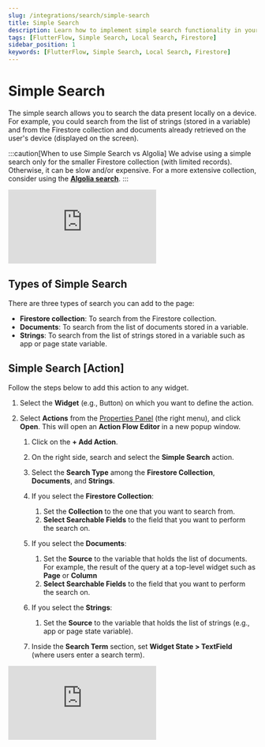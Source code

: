 ```yaml
---
slug: /integrations/search/simple-search
title: Simple Search
description: Learn how to implement simple search functionality in your FlutterFlow app to search local data on a device.
tags: [FlutterFlow, Simple Search, Local Search, Firestore]
sidebar_position: 1
keywords: [FlutterFlow, Simple Search, Local Search, Firestore]
---
```


# Simple Search 

The simple search allows you to search the data present locally on a device. For example, you could search from the list of strings (stored in a variable) and from the Firestore collection and documents already retrieved on the user's device (displayed on the screen).

:::caution[When to use Simple Search vs Algolia]
We advise using a simple search only for the smaller Firestore collection (with limited records).
Otherwise, it can be slow and/or expensive. For a more extensive collection, consider using the 
[**Algolia search**](#).
:::

<div class="video-container"><iframe src="https://www.loom.
com/embed/af535343b8b648c8b0bdaf29911e2eb3?sid=f842a537-14fa-42a5-b6bf-56fb714458a5" frameborder="0" allow="accelerometer; autoplay; clipboard-write; encrypted-media; gyroscope; picture-in-picture; web-share" referrerpolicy="strict-origin-when-cross-origin" allowfullscreen></iframe></div>

<p></p>

## Types of Simple Search

There are three types of search you can add to the page:

- **Firestore collection**: To search from the Firestore collection.
- **Documents**: To search from the list of documents stored in a variable.
- **Strings**: To search from the list of strings stored in a variable such as app or 
  page state variable.





## Simple Search [Action]

Follow the steps below to add this action to any widget.

1. Select the **Widget** (e.g., Button) on which you want to define the action.
2. Select **Actions** from the [Properties Panel](../../intro/ff-ui/builder.md#properties-panel) (the right menu), and click **Open**. This will open an **Action Flow Editor** in a new popup window.

    1. Click on the **+ Add Action**.
    2. On the right side, search and select the **Simple Search** action.
    3. Select the **Search Type** among the **Firestore Collection**, **Documents**, and **Strings**.
    4. If you select the **Firestore Collection**:
	
       1. Set the **Collection** to the one that you want to search from.
       2. **Select Searchable Fields** to the field that you want to perform the search on.
    5. If you select the **Documents**:
	
       1. Set the **Source** to the variable that holds the list of documents. For example, the 
       result of the query at a top-level widget such as **Page** or **Column**
       2. **Select Searchable Fields** to the field that you want to perform the search on.
    6. If you select the **Strings**:
	
       1. Set the **Source** to the variable that holds the list of strings (e.g., app or page 
       state variable).
    7. Inside the **Search Term** section, set **Widget State > TextField** (where users enter a search term).

<div class="video-container"><iframe src="https://www.loom.
com/embed/b756621799e2437aa8cc7dcef6383f13?sid=29926e1c-864c-4f60-a956-01731b7ae99d" frameborder="0" allow="accelerometer; autoplay; clipboard-write; encrypted-media; gyroscope; picture-in-picture; web-share" referrerpolicy="strict-origin-when-cross-origin" allowfullscreen></iframe></div>

